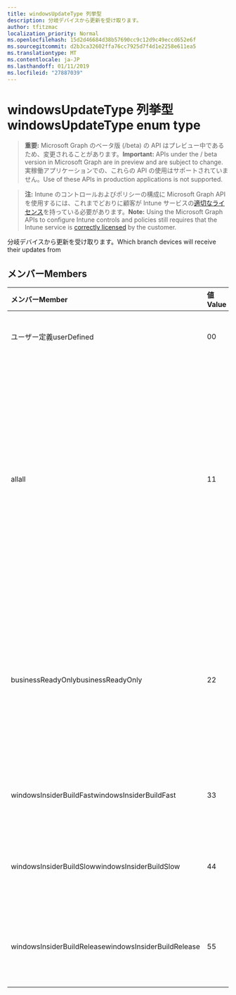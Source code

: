 ```yaml
---
title: windowsUpdateType 列挙型
description: 分岐デバイスから更新を受け取ります。
author: tfitzmac
localization_priority: Normal
ms.openlocfilehash: 15d2d46684d38b57690cc9c12d9c49eccd652e6f
ms.sourcegitcommit: d2b3ca32602ffa76cc7925d7f4d1e2258e611ea5
ms.translationtype: MT
ms.contentlocale: ja-JP
ms.lasthandoff: 01/11/2019
ms.locfileid: "27887039"
---
```

# <a name="windowsupdatetype-enum-type"></a><span data-ttu-id="50d5e-103">windowsUpdateType 列挙型</span><span class="sxs-lookup"><span data-stu-id="50d5e-103">windowsUpdateType enum type</span></span>

> <span data-ttu-id="50d5e-104">**重要:** Microsoft Graph のベータ版 (/beta) の API はプレビュー中であるため、変更されることがあります。</span><span class="sxs-lookup"><span data-stu-id="50d5e-104">**Important:** APIs under the / beta version in Microsoft Graph are in preview and are subject to change.</span></span> <span data-ttu-id="50d5e-105">実稼働アプリケーションでの、これらの API の使用はサポートされていません。</span><span class="sxs-lookup"><span data-stu-id="50d5e-105">Use of these APIs in production applications is not supported.</span></span>

> <span data-ttu-id="50d5e-106">**注:** Intune のコントロールおよびポリシーの構成に Microsoft Graph API を使用するには、これまでどおりに顧客が Intune サービスの[適切なライセンス](https://go.microsoft.com/fwlink/?linkid=839381)を持っている必要があります。</span><span class="sxs-lookup"><span data-stu-id="50d5e-106">**Note:** Using the Microsoft Graph APIs to configure Intune controls and policies still requires that the Intune service is [correctly licensed](https://go.microsoft.com/fwlink/?linkid=839381) by the customer.</span></span>

<span data-ttu-id="50d5e-107">分岐デバイスから更新を受け取ります。</span><span class="sxs-lookup"><span data-stu-id="50d5e-107">Which branch devices will receive their updates from</span></span>
## <a name="members"></a><span data-ttu-id="50d5e-108">メンバー</span><span class="sxs-lookup"><span data-stu-id="50d5e-108">Members</span></span>
|<span data-ttu-id="50d5e-109">メンバー</span><span class="sxs-lookup"><span data-stu-id="50d5e-109">Member</span></span>|<span data-ttu-id="50d5e-110">値</span><span class="sxs-lookup"><span data-stu-id="50d5e-110">Value</span></span>|<span data-ttu-id="50d5e-111">説明</span><span class="sxs-lookup"><span data-stu-id="50d5e-111">Description</span></span>|
|:---|:---|:---|
|<span data-ttu-id="50d5e-112">ユーザー定義</span><span class="sxs-lookup"><span data-stu-id="50d5e-112">userDefined</span></span>|<span data-ttu-id="50d5e-113">0</span><span class="sxs-lookup"><span data-stu-id="50d5e-113">0</span></span>|<span data-ttu-id="50d5e-114">設定するユーザーを許可します。</span><span class="sxs-lookup"><span data-stu-id="50d5e-114">Allow the user to set.</span></span>|
|<span data-ttu-id="50d5e-115">all</span><span class="sxs-lookup"><span data-stu-id="50d5e-115">all</span></span>|<span data-ttu-id="50d5e-116">1</span><span class="sxs-lookup"><span data-stu-id="50d5e-116">1</span></span>|<span data-ttu-id="50d5e-117">半年のチャネル (対象となる)。</span><span class="sxs-lookup"><span data-stu-id="50d5e-117">Semi-annual Channel (Targeted).</span></span> <span data-ttu-id="50d5e-118">デバイスでは、半年のチャネル (対象) からすべての適用可能な機能の更新を取得します。</span><span class="sxs-lookup"><span data-stu-id="50d5e-118">Device gets all applicable feature updates from Semi-annual Channel (Targeted).</span></span>|
|<span data-ttu-id="50d5e-119">businessReadyOnly</span><span class="sxs-lookup"><span data-stu-id="50d5e-119">businessReadyOnly</span></span>|<span data-ttu-id="50d5e-120">2</span><span class="sxs-lookup"><span data-stu-id="50d5e-120">2</span></span>|<span data-ttu-id="50d5e-121">半年チャンネルです。</span><span class="sxs-lookup"><span data-stu-id="50d5e-121">Semi-annual Channel.</span></span> <span data-ttu-id="50d5e-122">デバイスは、半年のチャネルからの機能の更新を取得します。</span><span class="sxs-lookup"><span data-stu-id="50d5e-122">Device gets feature updates from Semi-annual Channel.</span></span>|
|<span data-ttu-id="50d5e-123">windowsInsiderBuildFast</span><span class="sxs-lookup"><span data-stu-id="50d5e-123">windowsInsiderBuildFast</span></span>|<span data-ttu-id="50d5e-124">3</span><span class="sxs-lookup"><span data-stu-id="50d5e-124">3</span></span>|<span data-ttu-id="50d5e-125">Windows の内部からのビルド - 高速</span><span class="sxs-lookup"><span data-stu-id="50d5e-125">Windows Insider build - Fast</span></span>|
|<span data-ttu-id="50d5e-126">windowsInsiderBuildSlow</span><span class="sxs-lookup"><span data-stu-id="50d5e-126">windowsInsiderBuildSlow</span></span>|<span data-ttu-id="50d5e-127">4</span><span class="sxs-lookup"><span data-stu-id="50d5e-127">4</span></span>|<span data-ttu-id="50d5e-128">Windows 内部からビルド時間がかかる</span><span class="sxs-lookup"><span data-stu-id="50d5e-128">Windows Insider build - Slow</span></span>|
|<span data-ttu-id="50d5e-129">windowsInsiderBuildRelease</span><span class="sxs-lookup"><span data-stu-id="50d5e-129">windowsInsiderBuildRelease</span></span>|<span data-ttu-id="50d5e-130">5</span><span class="sxs-lookup"><span data-stu-id="50d5e-130">5</span></span>|<span data-ttu-id="50d5e-131">リリース ビルドの Windows の内部から</span><span class="sxs-lookup"><span data-stu-id="50d5e-131">Release Windows Insider build</span></span>|





